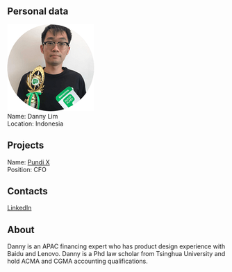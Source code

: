 ## Personal data
![danny lim photo](photo/danny_lim.png)  
Name:   Danny Lim  
Location: Indonesia  
## Projects 
Name: [Pundi X](../projects/pundi_x.md)  
Position: CFO   
## Contacts
[LinkedIn](https://www.linkedin.com/in/wei-xiang-lim-danny-49b9199b/)      
## About
Danny is an APAC financing expert who has product
design experience with Baidu and Lenovo. Danny is a Phd law
scholar from Tsinghua University and hold ACMA and CGMA
accounting qualifications.
